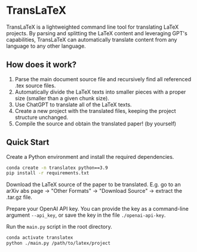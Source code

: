 # TransLaTeX

TransLaTeX is a lightweighted command line tool for translating LaTeX projects. By parsing and splitting the LaTeX content and leveraging GPT's capabilities, TransLaTeX can automatically translate content from any language to any other language.

## How does it work?

1. Parse the main document source file and recursively find all referenced .tex source files.
2. Automatically divide the LaTeX texts into smaller pieces with a proper size (smaller than a given chunk size).
3. Use ChatGPT to translate all of the LaTeX texts.
4. Create a new project with the translated files, keeping the project structure unchanged.
5. Compile the source and obtain the translated paper! (by yourself)

## Quick Start

Create a Python environment and install the required dependencies.

```bash
conda create -n translatex python==3.9
pip install -r requirements.txt
```

Download the LaTeX source of the paper to be translated. E.g. go to an arXiv abs page -> "Other Formats" -> "Download Source" -> extract the .tar.gz file.

Prepare your OpenAI API key. You can provide the key as a command-line argument `--api_key`, or save the key in the file `./openai-api-key`.

Run the `main.py` script in the root directory.

```bash
conda activate translatex
python ./main.py /path/to/latex/project
```
